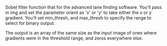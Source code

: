 Sobel filter function that for the advanced lane finding software.
You'll pass in img and set the parameter orient as 'x' or 'y' to take
either the x or y gradient. You'll set min_thresh, and max_thresh to specify the range to select for binary output.

The output is an array of the same size as the input image of ones where gradients were in the threshold range,
 and zeros everywhere else.
